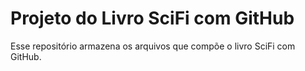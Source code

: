 # Projeto do Livro SciFi com GitHub

Esse repositório armazena os arquivos que compõe o livro SciFi com GitHub.